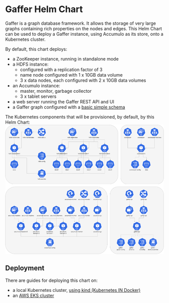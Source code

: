 # Gaffer Helm Chart

Gaffer is a graph database framework. It allows the storage of very large graphs containing rich properties on the nodes and edges. This Helm Chart can be used to deploy a Gaffer instance, using Accumulo as its store, onto a Kubernetes cluster.

By default, this chart deploys:
* a ZooKeeper instance, running in standalone mode
* a HDFS instance:
  * configured with a replication factor of 3
  * name node configured with 1 x 10GB data volume
  * 3 x data nodes, each configured with 2 x 10GB data volumes
* an Accumulo instance:
  * master, monitor, garbage collector
  * 3 x tablet servers
* a web server running the Gaffer REST API and UI
* a Gaffer graph configured with a [basic simple schema](config/schema/)

The Kubernetes components that will be provisioned, by default, by this Helm Chart:
[![Kubernetes components provisioned by Gaffer Helm Chart](docs/gaffer-k8s-components-medium.png)](docs/gaffer-k8s-components.png)


## Deployment

There are guides for deploying this chart on:
* a local Kubernetes cluster, [using kind (Kubernetes IN Docker)](docs/kind-deployment.md)
* an [AWS EKS cluster](docs/aws-eks-deployment.md)

